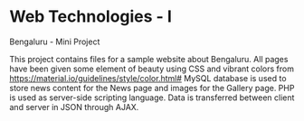 # Web Technologies - I
Bengaluru - Mini Project

This project contains files for a sample website about Bengaluru. 
All pages have been given some element of beauty using CSS and vibrant colors from https://material.io/guidelines/style/color.html#
MySQL database is used to store news content for the News page and images for the Gallery page.
PHP is used as server-side scripting language.
Data is transferred between client and server in JSON through AJAX.
